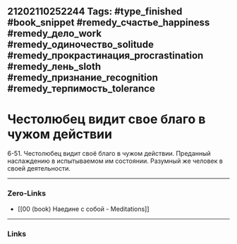 21202110252244
Tags: #type_finished #book_snippet #remedy_счастье_happiness #remedy_дело_work #remedy_одиночество_solitude #remedy_прокрастинация_procrastination #remedy_лень_sloth #remedy_признание_recognition #remedy_терпимость_tolerance
---
# Честолюбец видит свое благо в чужом действии

 6-51. Честолюбец видит своё благо в чужом действии. Преданный наслаждению в испытываемом им состоянии. Разумный же человек в своей деятельности. 

---
### Zero-Links
- [[00 (book) Наедине с собой - Meditations]]
---
### Links

